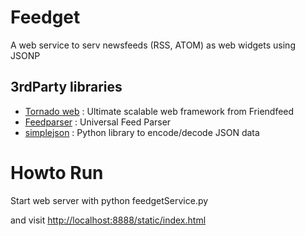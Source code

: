 # Feedget

A web service to serv newsfeeds (RSS, ATOM) as web widgets using JSONP

## 3rdParty libraries

* [Tornado web](http://www.tornadoweb.org/) : Ultimate scalable web framework from Friendfeed
* [Feedparser](http://www.feedparser.org/) : Universal Feed Parser
* [simplejson](http://pypi.python.org/pypi/simplejson/) : Python library to encode/decode JSON data 


# Howto Run

Start web server with 
    python feedgetService.py

and visit [http://localhost:8888/static/index.html](http://localhost:8888/static/index.html)

